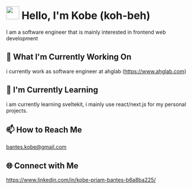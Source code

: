 # <img src="https://media.giphy.com/media/hvRJCLFzcasrR4ia7z/giphy.gif" width="35px"/> Hello, I'm Kobe (koh-beh)
I am a software engineer that is mainly interested in frontend web development

## 🔭 What I'm Currently Working On
i currently work as software engineer at ahglab (https://www.ahglab.com)

## 🌱 I'm Currently Learning
i am currently learning sveltekit, i mainly use react/next.js for my personal projects.

## 📫 How to Reach Me
bantes.kobe@gmail.com

## 🌐 Connect with Me
https://www.linkedin.com/in/kobe-priam-bantes-b6a8ba225/
